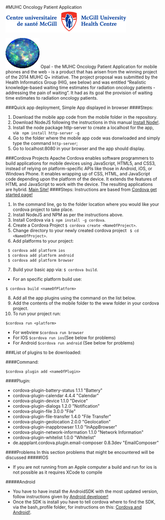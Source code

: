 #MUHC Oncology Patient Application
![MUHC](/mobile/img/muhc-logo-text.png)

![OPAL](/mobile/img/opal.png)
Opal - the MUHC Oncology Patient Application for mobile phones and the web - is a product that has arisen from the winning project of the 2014 MUHC Q+ initiative. The project proposal was submitted by the Health Informatics Group (HIG, see below) and was entitled “Realistic knowledge-based waiting time estimates for radiation oncology patients - addressing the pain of waiting”. It had as its goal the provision of waiting time estimates to radiation oncology patients. 

###Quick app deployment, Simple App displayed in browser
####Steps:
1. Download the mobile app code from the mobile folder in the repository.
2. Download NodeJS following the instructions in this manual [Install Node!](https://nodejs.org/en/download/).
3. Install the node package http-server to create a localhost for the app, via ` npm install http-server -g`
4. Go to the folder where the mobile app code was donwloaded and simply type the command `http-server`;
5. Go to localhost:8080 in your browser and the app should display.

###Cordova Projects
Apache Cordova enables software programmers to build applications for mobile devices using JavaScript, HTML5, and CSS3, instead of relying on platform-specific APIs like those in Android, iOS, or Windows Phone. It enables wrapping up of CSS, HTML, and JavaScript code depending upon the platform of the device. It extends the features of HTML and JavaScript to work with the device. The resulting applications are hybrid.
[Main Site!](https://cordova.apache.org/)
####Steps:
Instructions are based from [Cordova get started page!](https://cordova.apache.org/#getstarted)

1. In the command line, go to the folder location where you would like your cordova project to take place.
2. Install NodeJS and NPM as per the instructions above.
3. Install Cordova via `$ npm install -g cordova`.
4.  Create a Cordova Project `$ cordova create <NameOfProject>`.
5. Change directory to your newly created cordova project ` $ cd <NameOfProject>`.
6. Add platforms to your project:
```
 $ cordova add platform ios
 $ cordova add platform android
 $ cordova add platform browser
```
7. Build your basic app via: `$ cordova build`.
  * For an specific platform build use:
``` 
$ cordova build <nameOfPlatform>
```

8. Add all the app plugins using the command on the list below.
9. Add the contents of the mobile folder to the www folder in your cordova project.
10. To run your project run:
```
$cordova run <platform>
```
  * For webview `$cordova run browser`
  * For IOS `$cordova run ios`(See below for problems)
  * For Android `$cordova run android` (See below for problems)

###List of plugins to be downloaded:

####Command:
```
$cordova plugin add <nameOfPlugin>
```
####Plugin:
 * cordova-plugin-battery-status 1.1.1 "Battery"
 * cordova-plugin-calendar 4.4.4 "Calendar"
 * cordova-plugin-device 1.1.0 "Device"
 * cordova-plugin-dialogs 1.2.0 "Notification"
 * cordova-plugin-file 3.0.0 "File"
 * cordova-plugin-file-transfer 1.4.0 "File Transfer"
 * cordova-plugin-geolocation 2.0.0 "Geolocation"
 * cordova-plugin-inappbrowser 1.1.0 "InAppBrowser"
 * cordova-plugin-network-information 1.1.0 "Network Information"
 * cordova-plugin-whitelist 1.0.0 "Whitelist"
 * de.appplant.cordova.plugin.email-composer 0.8.3dev "EmailComposer"

####Problems
In this section problems that might be encountered will be discussed 
#####IOS
* If you are not running from an Apple computer a build and run for ios is not possible as it requires XCode to compile

#####Android
* You have to have install the AndroidSDK with the most updated version, follow instructions given by [Android developer!](http://developer.android.com/sdk/installing/index.html)
* Once the SDK is install you have to tell cordova where to find the SDK, via the bash_profile folder, for instructions on this:
[Cordova and Android!](https://cordova.apache.org/docs/en/2.5.0/guide/getting-started/android/). 



